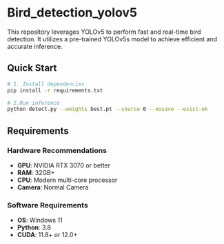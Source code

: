 # Bird_detection_yolov5
This repository leverages YOLOv5 to perform fast and real-time bird detection. It utilizes a pre-trained YOLOv5s model to achieve efficient and accurate inference.

## Quick Start
```bash
# 1. Install dependencies
pip install -r requirements.txt

# 2.Run inference
python detect.py --weights best.pt --source 0 --nosave --exist-ok
```

## Requirements

### Hardware Recommendations
- **GPU**: NVIDIA RTX 3070 or better
- **RAM**: 32GB+
- **CPU**: Modern multi-core processor
- **Camera**: Normal Camera

### Software Requirements
- **OS**: Windows 11
- **Python**: 3.8
- **CUDA**: 11.8+ or 12.0+
